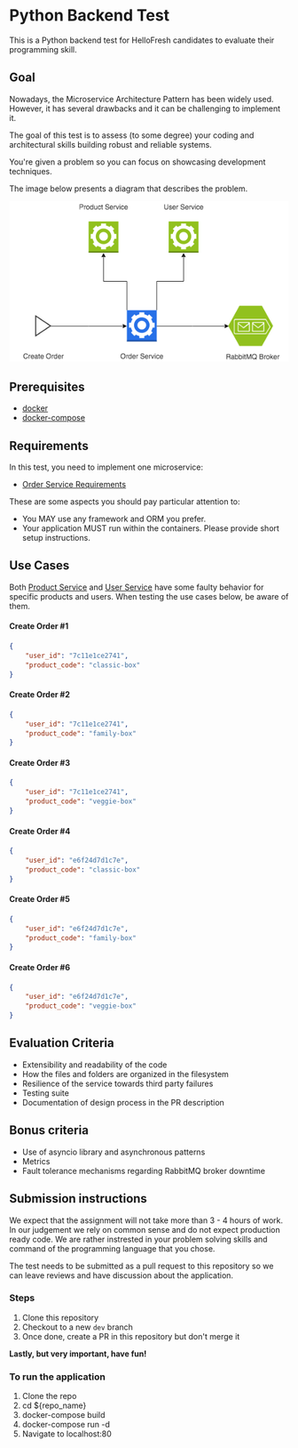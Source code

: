 # Python Backend Test

This is a Python backend test for HelloFresh candidates to evaluate their programming skill.

## Goal

Nowadays, the Microservice Architecture Pattern has been widely used. However, it has several drawbacks and it can be challenging to implement it.

The goal of this test is to assess (to some degree) your coding and architectural skills building robust and reliable systems.

You're given a problem so you can focus on showcasing development techniques.

The image below presents a diagram that describes the problem.

<p align="center">
  <img src="docs/diagram.png" alt="Flow Chart" />
</p>

## Prerequisites

- [docker](https://www.docker.com/)
- [docker-compose](https://docs.docker.com/compose/)


## Requirements

In this test, you need to implement one microservice:

- [Order Service Requirements](docs/order-service.md)


These are some aspects you should pay particular attention to:
- You MAY use any framework and ORM you prefer.
- Your application MUST run within the containers. Please provide short setup instructions.


## Use Cases
Both [Product Service](docs/product-service.md) and [User Service](docs/user-service.md) have some faulty behavior for specific products and users. When testing the use cases below, be aware of them.

#### Create Order #1
```json
{
    "user_id": "7c11e1ce2741",
    "product_code": "classic-box"
}
```

#### Create Order #2
```json
{
    "user_id": "7c11e1ce2741",
    "product_code": "family-box"
}
```

#### Create Order #3
```json
{
    "user_id": "7c11e1ce2741",
    "product_code": "veggie-box"
}
```

#### Create Order #4
```json
{
    "user_id": "e6f24d7d1c7e",
    "product_code": "classic-box"
}
```

#### Create Order #5
```json
{
    "user_id": "e6f24d7d1c7e",
    "product_code": "family-box"
}
```

#### Create Order #6
```json
{
    "user_id": "e6f24d7d1c7e",
    "product_code": "veggie-box"
}
```


## Evaluation Criteria
- Extensibility and readability of the code
- How the files and folders are organized in the filesystem
- Resilience of the service towards third party failures
- Testing suite
- Documentation of design process in the PR description


## Bonus criteria
- Use of asyncio library and asynchronous patterns
- Metrics
- Fault tolerance mechanisms regarding RabbitMQ broker downtime


## Submission instructions

We expect that the assignment will not take more than 3 - 4 hours of work. In our judgement we rely on common sense and do not expect production ready code. We are rather instrested in your problem solving skills and command of the programming language that you chose.

The test needs to be submitted as a pull request to this repository so we can leave reviews and have discussion about the application.

### Steps

1. Clone this repository
2. Checkout to a new `dev` branch
3. Once done, create a PR in this repository but don't merge it

**Lastly, but very important, have fun!**

### To run the application

1. Clone the repo
2. cd ${repo_name}
3. docker-compose build
4. docker-compose run -d
5. Navigate to localhost:80
